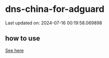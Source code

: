 # dns-china-for-adguard

Last updated on: 2024-07-16 00:19:58.069898

## how to use

[See here](https://github.com/AdguardTeam/AdGuardHome/wiki/Configuration#upstreams-from-file)